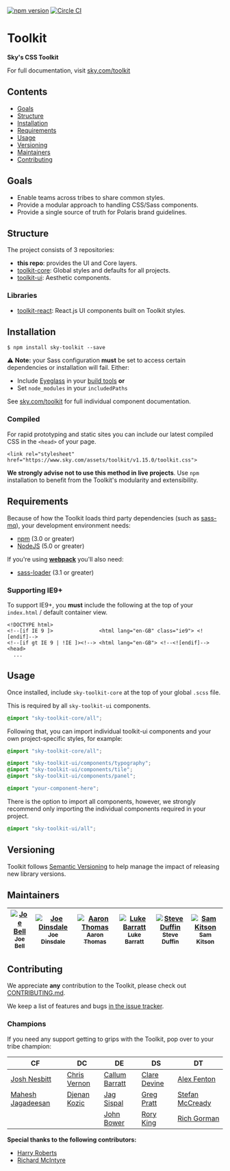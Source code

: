 [![npm version](https://badge.fury.io/js/sky-toolkit.svg)](https://badge.fury.io/js/sky-toolkit)  [![Circle CI](https://circleci.com/gh/sky-uk/toolkit/tree/master.svg?style=svg&circle-token=6b7a4f1adf2fb7fad8c0942b8d4d8386afb681f4)](https://circleci.com/gh/sky-uk/toolkit/tree/master)

# Toolkit

**Sky's CSS Toolkit**

For full documentation, visit [sky.com/toolkit](http://sky.com/toolkit)

## Contents

* [Goals](#goals)
* [Structure](#structure)
* [Installation](#installation)
* [Requirements](#requirements)
* [Usage](#usage)
* [Versioning](#versioning)
* [Maintainers](#maintainers)
* [Contributing](#contributing)

## Goals

* Enable teams across tribes to share common styles.
* Provide a modular approach to handling CSS/Sass components.
* Provide a single source of truth for Polaris brand guidelines.

## Structure

The project consists of 3 repositories:

* **this repo**: provides the UI and Core layers.
* [toolkit-core](https://github.com/sky-uk/toolkit-core): Global styles and defaults for all projects.
* [toolkit-ui](https://github.com/sky-uk/toolkit-ui): Aesthetic components.

### Libraries
* [toolkit-react](https://github.com/sky-uk/toolkit-react): React.js UI components built on Toolkit styles.

## Installation

```
$ npm install sky-toolkit --save
```

:warning: **Note:** your Sass configuration **must** be set to access certain dependencies or installation will fail. Either:
 * Include [Eyeglass](https://github.com/sass-eyeglass/eyeglass) in your [build tools](https://github.com/sass-eyeglass/eyeglass#building-sass-files-with-eyeglass-support) **or**
 * Set `node_modules` in your `includedPaths`

See [sky.com/toolkit](http://sky.com/toolkit) for full individual component documentation.

### Compiled

For rapid prototyping and static sites you can include our latest compiled CSS in the `<head>` of your page.

```
<link rel="stylesheet" href="https://www.sky.com/assets/toolkit/v1.15.0/toolkit.css">
```

**We strongly advise not to use this method in live projects**.
Use `npm` installation to benefit from the Toolkit's modularity and extensibility.

## Requirements

Because of how the Toolkit loads third party dependencies (such as [sass-mq](https://github.com/sass-mq/sass-mq)), your development environment needs:

* [npm](https://www.npmjs.com/) (3.0 or greater)
* [NodeJS](https://nodejs.org/en/) (5.0 or greater)

If you're using [**webpack**](https://webpack.github.io/) you'll also need:

* [sass-loader](https://github.com/jtangelder/sass-loader) (3.1 or greater)

### Supporting IE9+

To support IE9+, you **must** include the following at the top of your `index.html` / default container view.

```
<!DOCTYPE html>
<!--[if IE 9 ]>               <html lang="en-GB" class="ie9"> <![endif]-->
<!--[if gt IE 9 | !IE ]><!--> <html lang="en-GB"> <!--<![endif]-->
<head>
  ...
```

## Usage

Once installed, include `sky-toolkit-core` at the top of your global `.scss` file.

This is required by all `sky-toolkit-ui` components.

```css
@import "sky-toolkit-core/all";
```

Following that, you can import individual toolkit-ui components and your own project-specific styles, for example:

```css
@import "sky-toolkit-core/all";

@import "sky-toolkit-ui/components/typography";
@import "sky-toolkit-ui/components/tile";
@import "sky-toolkit-ui/components/panel";

@import "your-component-here";
```

There is the option to import all components, however, we strongly recommend only importing the individual components required in your project.

```css
@import "sky-toolkit-ui/all";
```

## Versioning

Toolkit follows [Semantic Versioning](http://semver.org) to help manage the impact of releasing new library versions.

## Maintainers

| [![Joe Bell](https://avatars.githubusercontent.com/joebell93?s=100)<br /><sub>Joe Bell</sub>](https://github.com/joebell93) | [![Joe Dinsdale](https://avatars.githubusercontent.com/mrdinsdale?s=100)<br /><sub>Joe Dinsdale</sub>](https://github.com/mrdinsdale) | [![Aaron Thomas](https://avatars.githubusercontent.com/aaronthomas?s=100)<br /><sub>Aaron Thomas</sub>](https://github.com/aaronthomas) | [![Luke Barratt](https://avatars.githubusercontent.com/lbarratt?s=100)<br /><sub>Luke Barratt</sub>](https://github.com/lbarratt) | [![Steve Duffin](https://avatars.githubusercontent.com/steveduffin?s=100)<br /><sub>Steve Duffin</sub>](https://github.com/steveduffin) | [![Sam Kitson](https://avatars.githubusercontent.com/skitson?s=100)<br /><sub>Sam Kitson</sub>](https://github.com/skitson) |
| :---: | :---: | :---: | :---: | :---: | :---: |

## Contributing

We appreciate **any** contribution to the Toolkit, please check out [CONTRIBUTING.md](CONTRIBUTING.md).

We keep a list of features and bugs [in the issue tracker](https://github.com/sky-uk/toolkit/issues).

### Champions

If you need any support getting to grips with the Toolkit, pop over to your tribe champion:

| CF                                                | DC                                             | DE                                            | DS                                             | DT                                                   |
|---------------------------------------------------|------------------------------------------------|-----------------------------------------------|------------------------------------------------|------------------------------------------------------|
| [Josh Nesbitt](https://github.com/joshnesbitt)    | [Chris Vernon](https://github.com/welikeideas) | [Callum Barratt](https://github.com/cbarratt) | [Clare Devine](https://github.com/claredevine) | [Alex Fenton](https://github.com/afenton90)          |
| [Mahesh Jagadeesan](https://github.com/maheshjag) | [Djenan Kozic](https://github.com/djenan)      | [Jag Sispal](https://github.com/jsispal)      | [Greg Pratt](https://github.com/gregorypratt)  | [Stefan McCready](https://github.com/stefanmccready) |
|                                                   |                                                | [John Bower](https://github.com/beclamide)    | [Rory King](https://github.com/geit)           | [Rich Gorman](https://github.com/coderas)            |

**Special thanks to the following contributors:**

* [Harry Roberts](https://github.com/csswizardry)
* [Richard McIntyre](https://github.com/mackstar)
